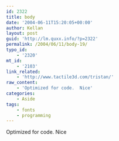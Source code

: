 ```yaml
---
id: 2322
title: body
date: '2004-06-11T15:20:05+00:00'
author: Kellan
layout: post
guid: 'http://lm.quxx.info/?p=2322'
permalink: /2004/06/11/body-19/
typo_id:
    - '2320'
mt_id:
    - '2103'
link_related:
    - 'http://www.tactile3d.com/tristan/'
raw_content:
    - 'Optimized for code.  Nice'
categories:
    - Aside
tags:
    - fonts
    - programming
---
```


Optimized for code. Nice